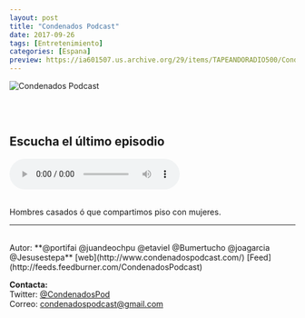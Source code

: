 ```yaml
---
layout: post
title: "Condenados Podcast"
date: 2017-09-26
tags: [Entretenimiento]
categories: [Espana]
preview: https://ia601507.us.archive.org/29/items/TAPEANDORADIO500/Condenados300.png
---
```


![Condenados Podcast](https://ia601507.us.archive.org/29/items/TAPEANDORADIO500/Condenados500.png)

<br/>
<br/>

## Escucha el último episodio

<!--reproductor-feed=http://feeds.feedburner.com/CondenadosPodcast-->
<!--reproductor-start-->
<audio id="audio" preload="auto" controls="" src="http://feedproxy.google.com/~r/CondenadosPodcast/~5/q1yFbQKpido/Condenados59.mp3"></audio>
<!--reproductor-end-->

<br/>  
Hombres casados ó que compartimos piso con mujeres.

_ _ _
<br>
Autor: **@portifai @juandeochpu @etaviel @Bumertucho @joagarcia @Jesusestepa**  
[web](http://www.condenadospodcast.com/)  
[Feed](http://feeds.feedburner.com/CondenadosPodcast)  



**Contacta:**  
Twitter: [@CondenadosPod](https://twitter.com/CondenadosPod)  
Correo: [condenadospodcast@gmail.com](mailto:condenadospodcast@gmail.com)  

